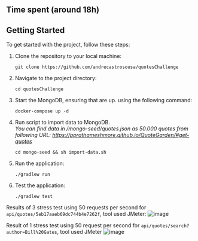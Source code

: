 ## Time spent (around 18h)


## Getting Started
To get started with the project, follow these steps:

1. Clone the repository to your local machine:
    ```shell
    git clone https://github.com/andrecastrosousa/quotesChallenge
2. Navigate to the project directory:
    ```shell
    cd quotesChallenge
3. Start the MongoDB, ensuring that are up. using the following command:
    ```shell
   docker-compose up -d

4. Run script to import data to MongoDB.<br>
   <i>You can find data in /mongo-seed/quotes.json 
   as 50.000 quotes from following URL: https://pprathameshmore.github.io/QuoteGarden/#get-quotes </i>
   ```shell
   cd mongo-seed && sh import-data.sh

5. Run the application:
    ```shell
   ./gradlew run 

6. Test the application:
    ```shell
   ./gradlew test

Results of 3 stress test using 50 requests per second for `api/quotes/5eb17aaeb69dc744b4e7262f`, tool used JMeter:
![image](https://github.com/andrecastrosousa/quotesChallenge/assets/23742537/fe2175fa-98a9-4492-bb39-ad0a54830397)

Result of 1 stress test using 50 request per second for `api/quotes/search?author=Bill%20Gates`, tool used JMeter
![image](https://github.com/andrecastrosousa/quotesChallenge/assets/23742537/12065d5c-76cf-431a-b452-54c8530ed4bc)
